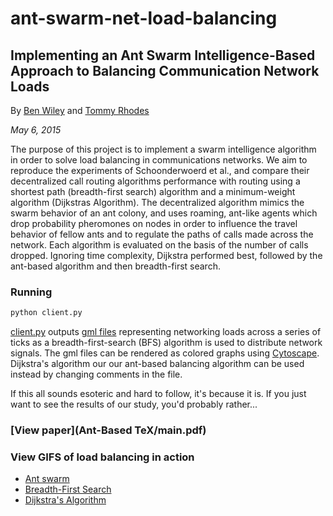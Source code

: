 # ant-swarm-net-load-balancing

## Implementing an Ant Swarm Intelligence-Based Approach to Balancing Communication Network Loads

By [Ben Wiley](https://github.com/benwiley4000) and [Tommy Rhodes](https://github.com/tommifier)

*May 6, 2015*

The purpose of this project is to implement a swarm intelligence
algorithm in order to solve load balancing in
communications networks. We aim to reproduce the experiments
of Schoonderwoerd et al., and compare their
decentralized call routing algorithms performance with
routing using a shortest path (breadth-first search) algorithm
and a minimum-weight algorithm (Dijkstras
Algorithm). The decentralized algorithm mimics the
swarm behavior of an ant colony, and uses roaming,
ant-like agents which drop probability pheromones on
nodes in order to influence the travel behavior of fellow
ants and to regulate the paths of calls made across the
network. Each algorithm is evaluated on the basis of
the number of calls dropped. Ignoring time complexity,
Dijkstra performed best, followed by the ant-based
algorithm and then breadth-first search.

### Running
```python
python client.py
```
[client.py](client.py) outputs [gml files](gml-technical-report.pdf) representing networking loads across a series of ticks as a breadth-first-search (BFS) algorithm is used to distribute network signals. The gml files can be rendered as colored graphs using [Cytoscape](http://www.cytoscape.org/). Dijkstra's algorithm our our ant-based balancing algorithm can be used instead by changing comments in the file.

If this all sounds esoteric and hard to follow, it's because it is. If you just want to see the results of our study, you'd probably rather...

### [View paper](Ant-Based TeX/main.pdf)

### View GIFS of load balancing in action
* [Ant swarm](ant-animation.gif)
* [Breadth-First Search](bfs-animation.gif)
* [Dijkstra's Algorithm](dijkstra.gif)
